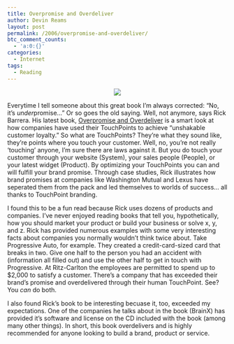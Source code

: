 ```yaml
---
title: Overpromise and Overdeliver
author: Devin Reams
layout: post
permalink: /2006/overpromise-and-overdeliver/
btc_comment_counts:
  - 'a:0:{}'
categories:
  - Internet
tags:
  - Reading
---
```

<div align="center">
  <img src="https://devin.rea.ms/wp-content/uploads/2006/07/banner-overpromise.jpg" class="noborder" />
</div>

Everytime I tell someone about this great book I&#8217;m always corrected: &#8220;No, it&#8217;s *under*promise&#8230;&#8221; Or so goes the old saying. Well, not anymore, says Rick Barrera. His latest book, [Overpromise and Overdeliver][1] is a smart look at how companies have used their TouchPoints to achieve &#8220;unshakable customer loyalty.&#8221; So what are TouchPoints? They&#8217;re what they sound like, they&#8217;re points where you touch your customer. Well, no, you&#8217;re not really &#8216;touching&#8217; anyone, I&#8217;m sure there are laws against it. But you do touch your customer through your website (System), your sales people (People), or your latest widget (Product). By optimizing your TouchPoints you can and will fulfill your brand promise. Through case studies, Rick illustrates how brand promises at companies like Washington Mutual and Lexus have seperated them from the pack and led themselves to worlds of success&#8230; all thanks to TouchPoint branding.

I found this to be a fun read because Rick uses dozens of products and companies. I&#8217;ve never enjoyed reading books that tell you, hypothetically, how you should market your product or build your business or solve x, y, and z. Rick has provided numerous examples with some very interesting facts about companies you normally wouldn&#8217;t think twice about. Take Progressive Auto, for example. They created a credit-card-sized card that breaks in two. Give one half to the person you had an accident with (information all filled out) and use the other half to get in touch with Progressive. At Ritz-Carlton the employees are permitted to spend up to $2,000 to satisfy a customer. There&#8217;s a company that has exceeded their brand&#8217;s promise and overdelivered through their human TouchPoint. See? You *can* do both.

I also found Rick&#8217;s book to be interesting becuase it, too, exceeded my expectations. One of the companies he talks about in the book (BrainX) has provided it&#8217;s software and license on the CD included with the book (among many other things). In short, this book overdelivers and is highly recommended for anyone looking to build a brand, product or service.

<div align="center">
</div>

 [1]: http://www.amazon.com/gp/redirect.html?link_code=ur2&#038;tag=devinreamscom-20&#038;camp=1789&#038;creative=9325&#038;location=http%3A%2F%2Fwww.amazon.com%2Fgp%2Fproduct%2F1591840619%3Fv%3Dglance%26n%3D283155